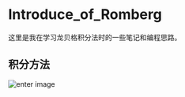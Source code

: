 # Introduce_of_Romberg
这里是我在学习龙贝格积分法时的一些笔记和编程思路。
## 积分方法
![enter image](https://raw.githubusercontent.com/Bugatti100Peagle/Wudao-dict/master/2017-11-25%2016-52-09%E5%B1%8F%E5%B9%95%E6%88%AA%E5%9B%BE.png)
